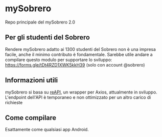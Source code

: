 # mySobrero
Repo principale del mySobrero 2.0

## Per gli studenti del Sobrero
Rendere mySobrero adatto ai 1300 studenti del Sobrero non è una impresa facile, anche il minimo contributo è fondamentale. Sarebbe utile andare a compilare questo modulo per supportare lo sviluppo: https://forms.gle/tDt4RZD1XWK5kkH39 (solo con account @sobrero)

## Informazioni utili
mySobrero si basa su [reAPI](https://github.com/federunco/reAPI), un wrapper per Axios, attualmente in sviluppo. L'endpoint dell'API è temporaneo e non ottimizzato per un altro carico di richieste

## Come compilare
Esattamente come qualsiasi app Android.


